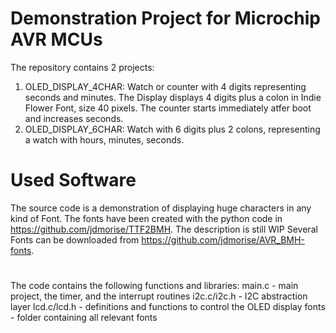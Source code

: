 # Demonstration Project for Microchip AVR MCUs

The repository contains 2 projects: 
1. OLED_DISPLAY_4CHAR: 
	Watch or counter with 4 digits representing seconds and minutes. The Display displays 4 digits plus a colon in Indie Flower Font, size 40 pixels. The counter starts immediately atfer boot and increases seconds. 
2. OLED_DISPLAY_6CHAR: 
	Watch with 6 digits plus 2 colons, representing a watch with hours, minutes, seconds. 
	
# Used Software
The source code is a demonstration of displaying huge characters in any kind of Font. The fonts have been created with the python code in https://github.com/jdmorise/TTF2BMH. The description is still WIP
Several Fonts can be downloaded from https://github.com/jdmorise/AVR_BMH-fonts. 

# 
The code contains the following functions and libraries: 
main.c - main project, the timer, and the interrupt routines
i2c.c/i2c.h - I2C abstraction layer
lcd.c/lcd.h - definitions and functions to control the OLED display
fonts - folder containing all relevant fonts

